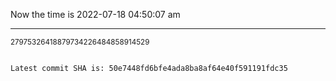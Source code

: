 Now the time is 2022-07-18 04:50:07 am

---

<small>27975326418879734226484858914529</small>

```txt

Latest commit SHA is: 50e7448fd6bfe4ada8ba8af64e40f591191fdc35
```
